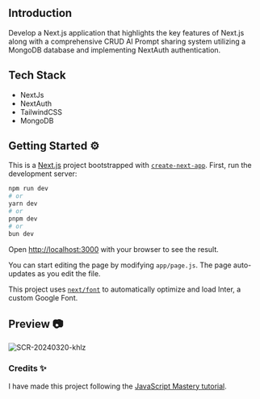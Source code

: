 ## Introduction
Develop a Next.js application that highlights the key features of Next.js along with a comprehensive CRUD AI Prompt sharing system utilizing a MongoDB database and implementing NextAuth authentication.

## Tech Stack
- NextJs
- NextAuth
- TailwindCSS
- MongoDB

## Getting Started ⚙️

This is a [Next.js](https://nextjs.org/) project bootstrapped with [`create-next-app`](https://github.com/vercel/next.js/tree/canary/packages/create-next-app).
First, run the development server:

```bash
npm run dev
# or
yarn dev
# or
pnpm dev
# or
bun dev
```

Open [http://localhost:3000](http://localhost:3000) with your browser to see the result.

You can start editing the page by modifying `app/page.js`. The page auto-updates as you edit the file.

This project uses [`next/font`](https://nextjs.org/docs/basic-features/font-optimization) to automatically optimize and load Inter, a custom Google Font.

## Preview 📷 
![SCR-20240320-khlz](https://github.com/daliaabbruciati/promptopia/assets/48596560/5db22efd-0a19-45ea-9c48-94015588070f)


### Credits ✨
I have made this project following the [JavaScript Mastery tutorial](https://github.com/adrianhajdin/project_next_14_ai_prompt_sharing).

